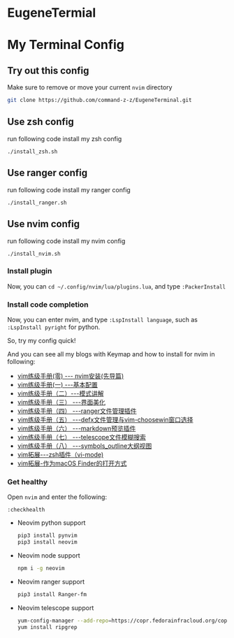 # EugeneTermial

# My Terminal Config

## Try out this config

Make sure to remove or move your current `nvim` directory

```sh
git clone https://github.com/command-z-z/EugeneTerminal.git
```

## Use zsh config

run following code install my zsh config

```
./install_zsh.sh
```

## Use ranger config

run following code install my ranger config

```
./install_ranger.sh
```

## Use nvim config

run following code install my nvim config

```
./install_nvim.sh
```
### Install plugin

Now, you can `cd ~/.config/nvim/lua/plugins.lua`, and type `:PackerInstall`

### Install code completion

Now, you can enter nvim, and type `:LspInstall language`, such as `:LspInstall pyright` for python.

So, try my config quick!

And you can see all my blogs with Keymap and how to install for nvim in following:

- [vim练级手册(零) --- nvim安装(先导篇)](https://command-z-z.github.io/2021/12/05/vim%E7%BB%83%E7%BA%A7%E6%89%8B%E5%86%8C-%E4%B8%80/)
- [vim练级手册(一) ---基本配置](https://command-z-z.github.io/2022/03/21/vim%E7%BB%83%E7%BA%A7%E6%89%8B%E5%86%8C-%E4%B8%80-1/)
- [vim练级手册（二）---模式讲解](https://command-z-z.github.io/2022/03/24/vim%E7%BB%83%E7%BA%A7%E6%89%8B%E5%86%8C%EF%BC%88%E4%BA%8C%EF%BC%89/)
- [vim练级手册（三） ---界面美化](https://command-z-z.github.io/2022/03/25/vim%E7%BB%83%E7%BA%A7%E6%89%8B%E5%86%8C%EF%BC%88%E4%B8%89%EF%BC%89-%E7%95%8C%E9%9D%A2%E7%BE%8E%E5%8C%96/)
- [vim练级手册（四） ---ranger文件管理插件](https://command-z-z.github.io/2022/04/04/vim%E7%BB%83%E7%BA%A7%E6%89%8B%E5%86%8C%EF%BC%88%E5%9B%9B%EF%BC%89-ranger%E6%96%87%E4%BB%B6%E7%AE%A1%E7%90%86%E6%8F%92%E4%BB%B6/)
- [vim练级手册（五） ---defx文件管理与vim-choosewin窗口选择](https://command-z-z.github.io/2022/04/22/vim%E7%BB%83%E7%BA%A7%E6%89%8B%E5%86%8C%EF%BC%88%E4%BA%94%EF%BC%89-defx%E6%96%87%E4%BB%B6%E7%AE%A1%E7%90%86%E4%B8%8Evim-choosewin%E7%AA%97%E5%8F%A3%E9%80%89%E6%8B%A9/)
- [vim练级手册（六） ---markdown预览插件](https://command-z-z.github.io/2022/04/23/vim%E7%BB%83%E7%BA%A7%E6%89%8B%E5%86%8C%EF%BC%88%E5%85%AD%EF%BC%89-markdown%E9%A2%84%E8%A7%88%E6%8F%92%E4%BB%B6/)
- [vim练级手册（七） ---telescope文件模糊搜索](https://command-z-z.github.io/2022/04/23/vim%E7%BB%83%E7%BA%A7%E6%89%8B%E5%86%8C%EF%BC%88%E4%B8%83%EF%BC%89-telescope%E6%96%87%E4%BB%B6%E6%A8%A1%E7%B3%8A%E6%90%9C%E7%B4%A2/)
- [vim练级手册（八） ---symbols_outline大纲视图](https://command-z-z.github.io/2022/06/20/vim%E7%BB%83%E7%BA%A7%E6%89%8B%E5%86%8C%EF%BC%88%E5%85%AB%EF%BC%89-symbols-outline%E5%A4%A7%E7%BA%B2%E8%A7%86%E5%9B%BE/)
- [vim拓展---zsh插件（vi-mode)](https://command-z-z.github.io/2022/06/16/vim%E6%8B%93%E5%B1%95-zsh%E6%8F%92%E4%BB%B6%EF%BC%88vi-mode%EF%BC%89/)
- [vim拓展-作为macOS Finder的打开方式](https://command-z-z.github.io/2022/08/13/vim-%E4%BD%9C%E4%B8%BAmacOS-Finder%E7%9A%84%E6%89%93%E5%BC%80%E6%96%B9%E5%BC%8F/)

### Get healthy

Open `nvim` and enter the following:

  ```
  :checkhealth
  ```


- Neovim python support

  ```sh
  pip3 install pynvim
  pip3 install neovim
  ```

- Neovim node support

  ```sh
  npm i -g neovim
  ```
- Neovim ranger support

  ```sh
  pip3 install Ranger-fm
  ```

- Neovim telescope support

  ```sh
  yum-config-manager --add-repo=https://copr.fedorainfracloud.org/coprs/carlwgeorge/ripgrep/repo/epel-7/carlwgeorge-ripgrep-epel-7.repo
  yum install ripgrep
  ```
